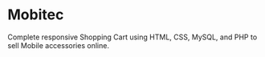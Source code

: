# Mobitec
Complete responsive Shopping Cart using HTML, CSS, MySQL, and PHP to sell Mobile accessories online.
